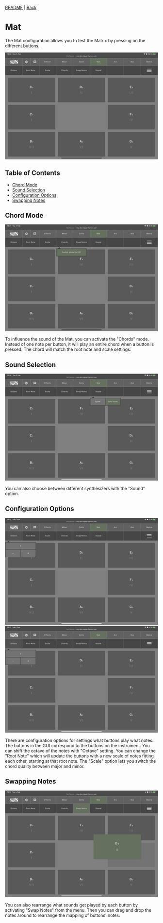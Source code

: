 [README](../../../README.md) | [Back](Documentation/gui/INSTRUMENT_CONFIGURATIONS.md)

# Mat
The Mat configuration allows you to test the Matrix by pressing on the different buttons.

![Mat](images/mat.jpeg)

## Table of Contents
- [Chord Mode](#chord-mode)
- [Sound Selection](#sound-selection)
- [Configuration Options](#configuration-options)
- [Swapping Notes](#swapping-notes)

## Chord Mode
![Chord Mode](images/chordmode.jpeg)

To influence the sound of the Mat, you can activate the "Chords" mode. Instead of one note per button, it will play an entire chord when a button is pressed. The chord will match the root note and scale settings.

## Sound Selection
![Sound](images/sound.jpeg)

You can also choose between different synthesizers with the "Sound" option.

## Configuration Options
![Octave](images/octave.png)
![Scale](images/octave.png)

There are configuration options for settings what buttons play what notes.
The buttons in the GUI correspond to the buttons on the instrument.
You can shift the octave of the notes with "Octave" setting.
You can change the "Root Note" which will update the buttons with a new scale of notes fitting each other, starting at that root note.
The "Scale" option lets you switch the chord quality between major and minor.

## Swapping Notes
![Swap](images/swap.png)

You can also rearrange what sounds get played by each button by activating "Swap Notes" from the menu. Then you can drag and drop the notes around to rearrange the mapping of buttons' notes.
